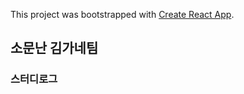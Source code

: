 This project was bootstrapped with [Create React App](https://github.com/facebook/create-react-app).

## 소문난 김가네팀

### 스터디로그

